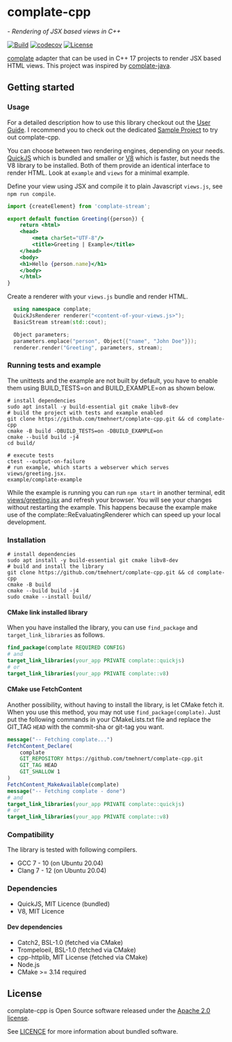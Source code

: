 # complate-cpp

*- Rendering of JSX based views in C++*

[![Build](https://github.com/tmehnert/complate-cpp/actions/workflows/build.yml/badge.svg)](https://github.com/tmehnert/complate-cpp/actions/workflows/build.yml)
[![codecov](https://codecov.io/gh/tmehnert/complate-cpp/branch/main/graph/badge.svg)](https://codecov.io/gh/tmehnert/complate-cpp)
[![License](https://img.shields.io/badge/License-Apache%202.0-blue.svg)](LICENSE)

[complate](https://complate.org) adapter that can be used in C++ 17 projects to render JSX based HTML views. This
project was inspired by
[complate-java](https://github.com/complate/complate-java).

## Getting started

### Usage

For a detailed description how to use this library checkout out the [User Guide](USER_GUIDE.md). I recommend you to
check out the dedicated [Sample Project](https://github.com/tmehnert/complate-sample-cpp) to try out complate-cpp.

You can choose between two rendering engines, depending on your needs.
[QuickJS](https://bellard.org/quickjs/) which is bundled and smaller or
[V8](https://v8.dev/) which is faster, but needs the V8 library to be installed. Both of them provide an identical
interface to render HTML. Look at `example` and `views` for a minimal example.

Define your view using JSX and compile it to plain Javascript `views.js`, see `npm run compile`.

```jsx
import {createElement} from 'complate-stream';

export default function Greeting({person}) {
    return <html>
    <head>
        <meta charSet="UTF-8"/>
        <title>Greeting | Example</title>
    </head>
    <body>
    <h1>Hello {person.name}</h1>
    </body>
    </html>
}
```

Create a renderer with your `views.js` bundle and render HTML.

```c++
  using namespace complate;
  QuickJsRenderer renderer("<content-of-your-views.js>");
  BasicStream stream(std::cout);

  Object parameters;
  parameters.emplace("person", Object{{"name", "John Doe"}});
  renderer.render("Greeting", parameters, stream);
```

### Running tests and example

The unittests and the example are not built by default, you have to enable them using BUILD_TESTS=on and
BUILD_EXAMPLE=on as shown below.

```shell
# install dependencies
sudo apt install -y build-essential git cmake libv8-dev
# build the project with tests and example enabled
git clone https://github.com/tmehnert/complate-cpp.git && cd complate-cpp
cmake -B build -DBUILD_TESTS=on -DBUILD_EXAMPLE=on
cmake --build build -j4
cd build/

# execute tests
ctest --output-on-failure
# run example, which starts a webserver which serves views/greeting.jsx.
example/complate-example
```

While the example is running you can run `npm start` in another terminal, edit [views/greeting.jsx](views/greeting.jsx)
and refresh your browser. You will see your changes without restarting the example. This happens because the example
make use of the complate::ReEvaluatingRenderer which can speed up your local development.

### Installation

```shell
# install dependencies
sudo apt install -y build-essential git cmake libv8-dev
# build and install the library
git clone https://github.com/tmehnert/complate-cpp.git && cd complate-cpp
cmake -B build
cmake --build build -j4
sudo cmake --install build/
```

#### CMake link installed library

When you have installed the library, you can use `find_package` and
`target_link_libraries` as follows.

```cmake
find_package(complate REQUIRED CONFIG)
# and
target_link_libraries(your_app PRIVATE complate::quickjs)
# or
target_link_libraries(your_app PRIVATE complate::v8)
```

#### CMake use FetchContent

Another possibility, without having to install the library, is let CMake fetch it. When you use this method, you may not
use `find_package(complate)`. Just put the following commands in your CMakeLists.txt file and replace the GIT_TAG `HEAD`
with the commit-sha or git-tag you want.

```cmake
message("-- Fetching complate...")
FetchContent_Declare(
    complate
    GIT_REPOSITORY https://github.com/tmehnert/complate-cpp.git
    GIT_TAG HEAD
    GIT_SHALLOW 1
)
FetchContent_MakeAvailable(complate)
message("-- Fetching complate - done")
# and
target_link_libraries(your_app PRIVATE complate::quickjs)
# or
target_link_libraries(your_app PRIVATE complate::v8)
```

### Compatibility

The library is tested with following compilers.

* GCC 7 - 10 (on Ubuntu 20.04)
* Clang 7 - 12 (on Ubuntu 20.04)

### Dependencies

* QuickJS, MIT Licence (bundled)
* V8, MIT Licence

#### Dev dependencies

* Catch2, BSL-1.0 (fetched via CMake)
* Trompeloeil, BSL-1.0 (fetched via CMake)
* cpp-httplib, MIT License (fetched via CMake)
* Node.js
* CMake >= 3.14 required

## License

complate-cpp is Open Source software released under the [Apache 2.0 license](LICENSE).

See [LICENCE](LICENSE) for more information about bundled software.
